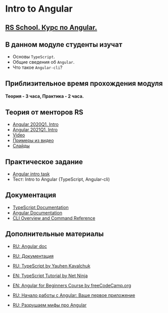 # Intro to Angular

## [RS School. Курс по Angular.](../../README-RU.md)

## В данном модуле студенты изучат

- Основы `TypeScript`.
- Общие сведения об `Angular`.
- Что такое `Angular-cli`?

## Приблизительное время прохождения модуля

#### Теория - 3 часа, Практика - 2 часа.

## Теория от менторов RS

- [Angular 2020Q1. Intro](https://youtu.be/HoUq9xyfCAk)
- [Angular 2021Q1. Intro](https://youtu.be/VeDh-lBCgh0)
- [Video](https://www.youtube.com/watch?v=xAT0lHYhHMY&list=PL1w1q3fL4pmj9k1FrJ3Pe91EPub2_h4jF&index=1)
- [Примеры из видео](https://github.com/Pulya10c/angular-lectures-2021/tree/master/ts-intro/src)
- [Слайды](https://slides.com/alehserhyienia/angular-intro-typescript)

## Практическое задание

- [Angular intro task](https://github.com/rolling-scopes-school/tasks/blob/master/tasks/angular/intro.md)
- Тест: Intro to Angular (TypeScript, Angular-cli)

## Документация

- [TypeScript Documentation](https://www.typescriptlang.org/docs/home.html)
- [Angular Documentation](https://angular.io/docs)
- [CLI Overview and Command Reference](https://cli.angular.io/)

## Дополнительные материалы

- [RU: Angular doc](https://angdev.ru/angular)
- [RU: Документация](https://angular-ru.github.io)

- [RU: TypeScript by Yauhen Kavalchuk](https://www.youtube.com/watch?v=MtO76yEYbxA&list=PLNkWIWHIRwMEm1FgiLjHqSky27x5rXvQa)
- [EN: TypeScript Tutorial by Net Ninja](https://www.youtube.com/watch?v=2pZmKW9-I_k&list=PL4cUxeGkcC9gUgr39Q_yD6v-bSyMwKPUI)
- [EN: Angular for Beginners Course by freeCodeCamp.org](https://www.youtube.com/watch?v=3qBXWUpoPHo)
- [RU: Начало работы с Angular: Ваше первое приложение](https://angular24.ru/)
- [RU: Разрушаем мифы про Angular](https://www.youtube.com/watch?v=ZHvQv34WKlk)
